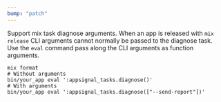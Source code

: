 ```yaml
---
bump: "patch"
---
```


Support mix task diagnose arguments. When an app is released with `mix release` CLI arguments cannot normally be passed to the diagnose task. Use the `eval` command pass along the CLI arguments as function arguments.

```
mix format
# Without arguments
bin/your_app eval ':appsignal_tasks.diagnose()'
# With arguments
bin/your_app eval ':appsignal_tasks.diagnose(["--send-report"])'
```
